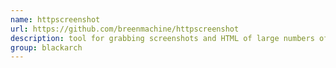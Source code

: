 ```yaml
---
name: httpscreenshot
url: https://github.com/breenmachine/httpscreenshot
description: tool for grabbing screenshots and HTML of large numbers of websites. URL : https://github.com/breenmachine/httpscreenshot Groups : blackarch blackarch-misc
group: blackarch
---
```

